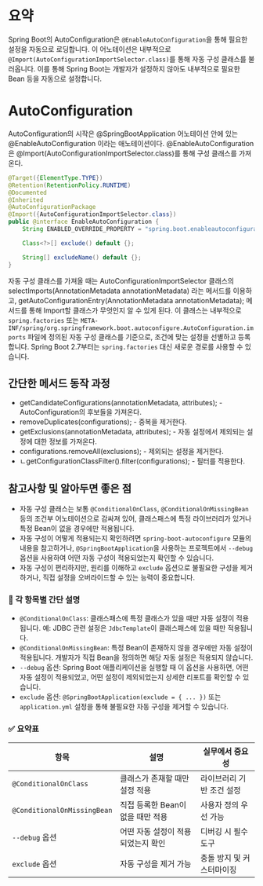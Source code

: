 # 요약

Spring Boot의 AutoConfiguration은 `@EnableAutoConfiguration`을 통해 필요한 설정을 자동으로 로딩합니다.
이 어노테이션은 내부적으로 `@Import(AutoConfigurationImportSelector.class)`를 통해 자동 구성 클래스를 불러옵니다.
이를 통해 Spring Boot는 개발자가 설정하지 않아도 내부적으로 필요한 Bean 등을 자동으로 설정합니다.

# AutoConfiguration
AutoConfiguration의 시작은 @SpringBootApplication 어노테이션 안에 있는 @EnableAutoConfiguration 이라는 애노테이션이다.
@EnableAutoConfiguration은 @Import(AutoConfigurationImportSelector.class)를 통해 구성 클래스를 가져온다.

```java
@Target({ElementType.TYPE})
@Retention(RetentionPolicy.RUNTIME)
@Documented
@Inherited
@AutoConfigurationPackage
@Import({AutoConfigurationImportSelector.class})
public @interface EnableAutoConfiguration {
    String ENABLED_OVERRIDE_PROPERTY = "spring.boot.enableautoconfiguration";

    Class<?>[] exclude() default {};

    String[] excludeName() default {};
}
```
자동 구성 클래스를 가져올 때는 AutoConfigurationImportSelector 클래스의 selectImports(AnnotationMetadata annotationMetadata) 라는 메서드를 이용하고, getAutoConfigurationEntry(AnnotationMetadata annotationMetadata); 메서드를 통해 Import할 클래스가 무엇인지 알 수 있게 된다.
이 클래스는 내부적으로 `spring.factories` 또는 `META-INF/spring/org.springframework.boot.autoconfigure.AutoConfiguration.imports` 파일에 정의된 자동 구성 클래스를 기준으로, 
조건에 맞는 설정을 선별하고 등록합니다. 
Spring Boot 2.7부터는 `spring.factories` 대신 새로운 경로를 사용할 수 있습니다.

## 간단한 메서드 동작 과정
- getCandidateConfigurations(annotationMetadata, attributes); - AutoConfiguration의 후보들을 가져온다.
- removeDuplicates(configurations); - 중복을 제거한다.
- getExclusions(annotationMetadata, attributes); - 자동 설정에서 제외되는 설정에 대한 정보를 가져온다.
- configurations.removeAll(exclusions); - 제외되는 설정을 제거한다.
- ㄴgetConfigurationClassFilter().filter(configurations); - 필터를 적용한다.

## 참고사항 및 알아두면 좋은 점

- 자동 구성 클래스는 보통 `@ConditionalOnClass`, `@ConditionalOnMissingBean` 등의 조건부 어노테이션으로 감싸져 있어, 
  클래스패스에 특정 라이브러리가 있거나 특정 Bean이 없을 경우에만 적용됩니다.
- 자동 구성이 어떻게 적용되는지 확인하려면 `spring-boot-autoconfigure` 모듈의 내용을 참고하거나, 
  `@SpringBootApplication`을 사용하는 프로젝트에서 `--debug` 옵션을 사용하여 어떤 자동 구성이 적용되었는지 확인할 수 있습니다.
- 자동 구성이 편리하지만, 원리를 이해하고 `exclude` 옵션으로 불필요한 구성을 제거하거나, 직접 설정을 오버라이드할 수 있는 능력이 중요합니다.

### 📘 각 항목별 간단 설명

- `@ConditionalOnClass`: 클래스패스에 특정 클래스가 있을 때만 자동 설정이 적용됩니다. 예: JDBC 관련 설정은 `JdbcTemplate`이 클래스패스에 있을 때만 적용됩니다.
- `@ConditionalOnMissingBean`: 특정 Bean이 존재하지 않을 경우에만 자동 설정이 적용됩니다. 개발자가 직접 Bean을 정의하면 해당 자동 설정은 적용되지 않습니다.
- `--debug` 옵션: Spring Boot 애플리케이션을 실행할 때 이 옵션을 사용하면, 어떤 자동 설정이 적용되었고, 어떤 설정이 제외되었는지 상세한 리포트를 확인할 수 있습니다.
- `exclude` 옵션: `@SpringBootApplication(exclude = { ... })` 또는 `application.yml` 설정을 통해 불필요한 자동 구성을 제거할 수 있습니다.

### ✅ 요약표

| 항목 | 설명 | 실무에서 중요성 |
|------|------|------------------|
| `@ConditionalOnClass` | 클래스가 존재할 때만 설정 적용 | 라이브러리 기반 조건 설정 |
| `@ConditionalOnMissingBean` | 직접 등록한 Bean이 없을 때만 적용 | 사용자 정의 우선 가능 |
| `--debug` 옵션 | 어떤 자동 설정이 적용되었는지 확인 | 디버깅 시 필수 도구 |
| `exclude` 옵션 | 자동 구성을 제거 가능 | 충돌 방지 및 커스터마이징 |